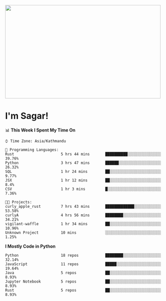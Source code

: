 
<img src="https://media.giphy.com/media/3ornk57KwDXf81rjWM/giphy.gif" width="500" height="300" frameBorder="0" class="giphy-embed" allowFullScreen></img>

#   I'm Sagar!

<!--START_SECTION:waka-->
📊 **This Week I Spent My Time On** 

```text
⌚︎ Time Zone: Asia/Kathmandu

💬 Programming Languages: 
Rust                     5 hrs 44 mins       ██████████░░░░░░░░░░░░░░░   39.76% 
Python                   3 hrs 47 mins       ██████░░░░░░░░░░░░░░░░░░░   26.32% 
SQL                      1 hr 24 mins        ██░░░░░░░░░░░░░░░░░░░░░░░   9.77% 
JSX                      1 hr 12 mins        ██░░░░░░░░░░░░░░░░░░░░░░░   8.4% 
CSV                      1 hr 3 mins         █░░░░░░░░░░░░░░░░░░░░░░░░   7.36%

🐱‍💻 Projects: 
curly_apple_rust         7 hrs 43 mins       █████████████░░░░░░░░░░░░   53.58% 
curlyA                   4 hrs 56 mins       ████████░░░░░░░░░░░░░░░░░   34.21% 
vigilant-waffle          1 hr 34 mins        ██░░░░░░░░░░░░░░░░░░░░░░░   10.96% 
Unknown Project          10 mins             ░░░░░░░░░░░░░░░░░░░░░░░░░   1.25%

```

**I Mostly Code in Python** 

```text
Python                   18 repos            ████████░░░░░░░░░░░░░░░░░   32.14% 
JavaScript               11 repos            █████░░░░░░░░░░░░░░░░░░░░   19.64% 
Java                     5 repos             ██░░░░░░░░░░░░░░░░░░░░░░░   8.93% 
Jupyter Notebook         5 repos             ██░░░░░░░░░░░░░░░░░░░░░░░   8.93% 
Rust                     5 repos             ██░░░░░░░░░░░░░░░░░░░░░░░   8.93%

```



<!--END_SECTION:waka-->
